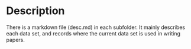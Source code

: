 # Description

There is a markdown file (desc.md) in each subfolder. It mainly describes each data set, and records where the current
data set is used in writing papers.
